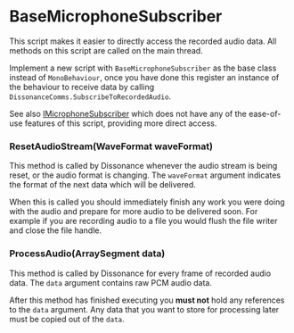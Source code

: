 # BaseMicrophoneSubscriber

This script makes it easier to directly access the recorded audio data. All methods on this script are called on the main thread.

Implement a new script with `BaseMicrophoneSubscriber` as the base class instead of `MonoBehaviour`, once you have done this register an instance of the behaviour to receive data by calling `DissonanceComms.SubscribeToRecordedAudio`.

See also [IMicrophoneSubscriber](IMicrophoneSubscriber.md) which does not have any of the ease-of-use features of this script, providing more direct access.

### ResetAudioStream(WaveFormat waveFormat)

This method is called by Dissonance whenever the audio stream is being reset, or the audio format is changing. The `waveFormat` argument indicates the format of the next data which will be delivered.

When this is called you should immediately finish any work you were doing with the audio and prepare for more audio to be delivered soon. For example if you are recording audio to a file you would flush the file writer and close the file handle.

### ProcessAudio(ArraySegment<float> data)

This method is called by Dissonance for every frame of recorded audio data. The `data` argument contains raw PCM audio data.

After this method has finished executing you **must not** hold any references to the `data` argument. Any data that you want to store for processing later must be copied out of the `data`.